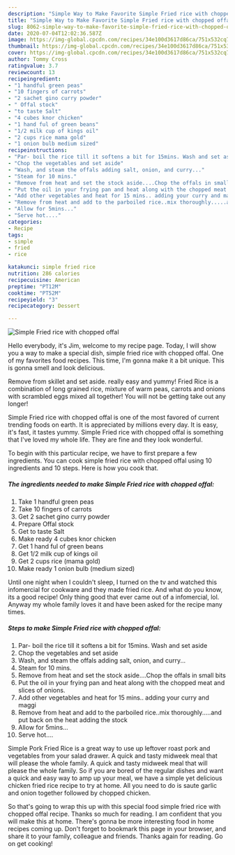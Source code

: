 ```yaml
---
description: "Simple Way to Make Favorite Simple Fried rice with chopped offal"
title: "Simple Way to Make Favorite Simple Fried rice with chopped offal"
slug: 8062-simple-way-to-make-favorite-simple-fried-rice-with-chopped-offal
date: 2020-07-04T12:02:36.587Z
image: https://img-global.cpcdn.com/recipes/34e100d3617d86ca/751x532cq70/simple-fried-rice-with-chopped-offal-recipe-main-photo.jpg
thumbnail: https://img-global.cpcdn.com/recipes/34e100d3617d86ca/751x532cq70/simple-fried-rice-with-chopped-offal-recipe-main-photo.jpg
cover: https://img-global.cpcdn.com/recipes/34e100d3617d86ca/751x532cq70/simple-fried-rice-with-chopped-offal-recipe-main-photo.jpg
author: Tommy Cross
ratingvalue: 3.7
reviewcount: 13
recipeingredient:
- "1 handful green peas"
- "10 fingers of carrots"
- "2 sachet gino curry powder"
- " Offal stock"
- "to taste Salt"
- "4 cubes knor chicken"
- "1 hand ful of green beans"
- "1/2 milk cup of kings oil"
- "2 cups rice mama gold"
- "1 onion bulb medium sized"
recipeinstructions:
- "Par- boil the rice till it softens a bit for 15mins. Wash and set aside"
- "Chop the vegetables and set aside"
- "Wash, and steam the offals adding salt, onion, and curry..."
- "Steam for 10 mins."
- "Remove from heat and set the stock aside....Chop the offals in small bits"
- "Put the oil in your frying pan and heat along with the chopped meat and slices of onions."
- "Add other vegetables and heat for 15 mins.. adding your curry and maggi"
- "Remove from heat and add to the parboiled rice..mix thoroughly.....and put back on the heat adding the stock"
- "Allow for 5mins..."
- "Serve hot...."
categories:
- Recipe
tags:
- simple
- fried
- rice

katakunci: simple fried rice 
nutrition: 286 calories
recipecuisine: American
preptime: "PT12M"
cooktime: "PT52M"
recipeyield: "3"
recipecategory: Dessert

---
```



![Simple Fried rice with chopped offal](https://img-global.cpcdn.com/recipes/34e100d3617d86ca/751x532cq70/simple-fried-rice-with-chopped-offal-recipe-main-photo.jpg)

Hello everybody, it's Jim, welcome to my recipe page. Today, I will show you a way to make a special dish, simple fried rice with chopped offal. One of my favorites food recipes. This time, I'm gonna make it a bit unique. This is gonna smell and look delicious.

Remove from skillet and set aside. really easy and yummy! Fried Rice is a combination of long grained rice, mixture of warm peas, carrots and onions with scrambled eggs mixed all together! You will not be getting take out any longer!

Simple Fried rice with chopped offal is one of the most favored of current trending foods on earth. It is appreciated by millions every day. It is easy, it's fast, it tastes yummy. Simple Fried rice with chopped offal is something that I've loved my whole life. They are fine and they look wonderful.


To begin with this particular recipe, we have to first prepare a few ingredients. You can cook simple fried rice with chopped offal using 10 ingredients and 10 steps. Here is how you cook that.

<!--inarticleads1-->

##### The ingredients needed to make Simple Fried rice with chopped offal:

1. Take 1 handful green peas
1. Take 10 fingers of carrots
1. Get 2 sachet gino curry powder
1. Prepare  Offal stock
1. Get to taste Salt
1. Make ready 4 cubes knor chicken
1. Get 1 hand ful of green beans
1. Get 1/2 milk cup of kings oil
1. Get 2 cups rice (mama gold)
1. Make ready 1 onion bulb (medium sized)


Until one night when I couldn&#39;t sleep, I turned on the tv and watched this infomercial for cookware and they made fried rice. And what do you know, its a good recipe! Only thing good that ever came out of a infomercial, lol. Anyway my whole family loves it and have been asked for the recipe many times. 

<!--inarticleads2-->

##### Steps to make Simple Fried rice with chopped offal:

1. Par- boil the rice till it softens a bit for 15mins. Wash and set aside
1. Chop the vegetables and set aside
1. Wash, and steam the offals adding salt, onion, and curry...
1. Steam for 10 mins.
1. Remove from heat and set the stock aside....Chop the offals in small bits
1. Put the oil in your frying pan and heat along with the chopped meat and slices of onions.
1. Add other vegetables and heat for 15 mins.. adding your curry and maggi
1. Remove from heat and add to the parboiled rice..mix thoroughly.....and put back on the heat adding the stock
1. Allow for 5mins...
1. Serve hot....


Simple Pork Fried Rice is a great way to use up leftover roast pork and vegetables from your salad drawer. A quick and tasty midweek meal that will please the whole family. A quick and tasty midweek meal that will please the whole family. So if you are bored of the regular dishes and want a quick and easy way to amp up your meal, we have a simple yet delicious chicken fried rice recipe to try at home. All you need to do is saute garlic and onion together followed by chopped chicken. 

So that's going to wrap this up with this special food simple fried rice with chopped offal recipe. Thanks so much for reading. I am confident that you will make this at home. There's gonna be more interesting food in home recipes coming up. Don't forget to bookmark this page in your browser, and share it to your family, colleague and friends. Thanks again for reading. Go on get cooking!
